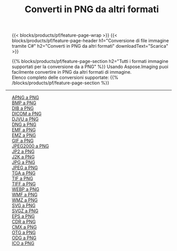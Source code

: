 ﻿---
title: Converti in PNG da altri formati 
weight: 3920
url: /it/java/conversion/to/png 
lang: it
langdirlevel: 2
locales: zh-hans,ja,it,ru,de,es,fr,nl,id,lt,pl,pt,vi,tr,ko,zh-hant,ar,hi,th,sv,cs,uk,he
description: Usando Aspose.Imaging puoi facilmente convertire in PNG da altri formati
---

{{< blocks/products/pf/feature-page-wrap >}}
{{< blocks/products/pf/feature-page-header h1="Conversione di file immagine tramite C#" h2="Converti in PNG da altri formati" downloadText="Scarica" >}}


{{% blocks/products/pf/feature-page-section  h2="Tutti i formati immagine supportati per la conversione da a PNG" %}}
Usando Aspose.Imaging puoi facilmente convertire in PNG da altri formati di immagine.
<br/>
Elenco completo delle conversioni supportate:
{{% /blocks/products/pf/feature-page-section %}}
<div class="container-fluid productfamilypage bg-gray">
    <div class="convertypes bg-gray agp-content section">
        <div class="container">
		<hr style="margin-left:-20px;"/>
		<div class="row other-converters">
		    <div class='col-md-2 other-converter remove-lp remove-rp'><a href="/imaging/it/java/conversion/apng-to-png" >APNG a PNG</a></div>
<div class='col-md-2 other-converter remove-lp remove-rp'><a href="/imaging/it/java/conversion/bmp-to-png" >BMP a PNG</a></div>
<div class='col-md-2 other-converter remove-lp remove-rp'><a href="/imaging/it/java/conversion/dib-to-png" >DIB a PNG</a></div>
<div class='col-md-2 other-converter remove-lp remove-rp'><a href="/imaging/it/java/conversion/dicom-to-png" >DICOM a PNG</a></div>
<div class='col-md-2 other-converter remove-lp remove-rp'><a href="/imaging/it/java/conversion/djvu-to-png" >DJVU a PNG</a></div>
<div class='col-md-2 other-converter remove-lp remove-rp'><a href="/imaging/it/java/conversion/dng-to-png" >DNG a PNG</a></div>
<div class='col-md-2 other-converter remove-lp remove-rp'><a href="/imaging/it/java/conversion/emf-to-png" >EMF a PNG</a></div>
<div class='col-md-2 other-converter remove-lp remove-rp'><a href="/imaging/it/java/conversion/emz-to-png" >EMZ a PNG</a></div>
<div class='col-md-2 other-converter remove-lp remove-rp'><a href="/imaging/it/java/conversion/gif-to-png" >GIF a PNG</a></div>
<div class='col-md-2 other-converter remove-lp remove-rp'><a href="/imaging/it/java/conversion/jpeg2000-to-png" >JPEG2000 a PNG</a></div>
<div class='col-md-2 other-converter remove-lp remove-rp'><a href="/imaging/it/java/conversion/jp2-to-png" >JP2 a PNG</a></div>
<div class='col-md-2 other-converter remove-lp remove-rp'><a href="/imaging/it/java/conversion/j2k-to-png" >J2K a PNG</a></div>
<div class='col-md-2 other-converter remove-lp remove-rp'><a href="/imaging/it/java/conversion/jpg-to-png" >JPG a PNG</a></div>
<div class='col-md-2 other-converter remove-lp remove-rp'><a href="/imaging/it/java/conversion/jpeg-to-png" >JPEG a PNG</a></div>
<div class='col-md-2 other-converter remove-lp remove-rp'><a href="/imaging/it/java/conversion/tga-to-png" >TGA a PNG</a></div>
<div class='col-md-2 other-converter remove-lp remove-rp'><a href="/imaging/it/java/conversion/tif-to-png" >TIF a PNG</a></div>
<div class='col-md-2 other-converter remove-lp remove-rp'><a href="/imaging/it/java/conversion/tiff-to-png" >TIFF a PNG</a></div>
<div class='col-md-2 other-converter remove-lp remove-rp'><a href="/imaging/it/java/conversion/webp-to-png" >WEBP a PNG</a></div>
<div class='col-md-2 other-converter remove-lp remove-rp'><a href="/imaging/it/java/conversion/wmf-to-png" >WMF a PNG</a></div>
<div class='col-md-2 other-converter remove-lp remove-rp'><a href="/imaging/it/java/conversion/wmz-to-png" >WMZ a PNG</a></div>
<div class='col-md-2 other-converter remove-lp remove-rp'><a href="/imaging/it/java/conversion/svg-to-png" >SVG a PNG</a></div>
<div class='col-md-2 other-converter remove-lp remove-rp'><a href="/imaging/it/java/conversion/svgz-to-png" >SVGZ a PNG</a></div>
<div class='col-md-2 other-converter remove-lp remove-rp'><a href="/imaging/it/java/conversion/eps-to-png" >EPS a PNG</a></div>
<div class='col-md-2 other-converter remove-lp remove-rp'><a href="/imaging/it/java/conversion/cdr-to-png" >CDR a PNG</a></div>
<div class='col-md-2 other-converter remove-lp remove-rp'><a href="/imaging/it/java/conversion/cmx-to-png" >CMX a PNG</a></div>
<div class='col-md-2 other-converter remove-lp remove-rp'><a href="/imaging/it/java/conversion/otg-to-png" >OTG a PNG</a></div>
<div class='col-md-2 other-converter remove-lp remove-rp'><a href="/imaging/it/java/conversion/odg-to-png" >ODG a PNG</a></div>
<div class='col-md-2 other-converter remove-lp remove-rp'><a href="/imaging/it/java/conversion/ico-to-png" >ICO a PNG</a></div>
                </div>
        </div>
    </div>
</div>
<br/>

